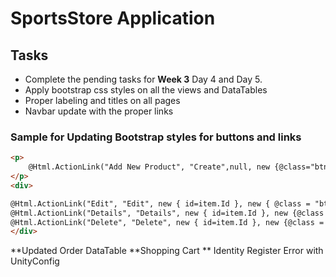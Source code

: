 # SportsStore Application

## Tasks
- Complete the pending tasks for **Week 3** Day 4 and Day 5.
- Apply bootstrap css styles on all the views and DataTables
- Proper labeling and titles on all pages
- Navbar update with the proper links


### Sample for Updating Bootstrap styles for buttons and links

```html
<p>
    @Html.ActionLink("Add New Product", "Create",null, new {@class="btn btn-success"})
</p>
<div>

@Html.ActionLink("Edit", "Edit", new { id=item.Id }, new { @class = "btn btn-primary" }) 
@Html.ActionLink("Details", "Details", new { id=item.Id }, new {@class = "btn btn-secondary"}) 
@Html.ActionLink("Delete", "Delete", new { id=item.Id }, new {@class = "btn btn-danger"})
</div>
```
**Updated Order DataTable
**Shopping Cart
** Identity Register Error with UnityConfig